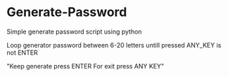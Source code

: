 # Generate-Password
Simple generate password script using python

Loop generator password between 6-20 letters untill pressed ANY_KEY is not ENTER

"Keep generate press ENTER
For exit press ANY KEY"
